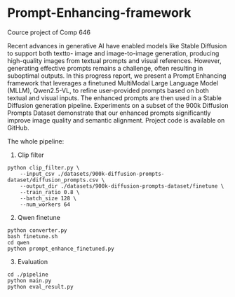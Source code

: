 # Prompt-Enhancing-framework
Cource project of Comp 646

Recent advances in generative AI have enabled models like Stable Diffusion to support both textto- image and image-to-image generation, producing high-quality images from textual prompts and visual references. However, generating effective prompts remains a challenge, often resulting in suboptimal outputs. In this progress report, we present a Prompt Enhancing framework that leverages a finetuned MultiModal Large Language Model (MLLM), Qwen2.5-VL, to refine user-provided prompts based on both textual and visual inputs. The enhanced prompts are then used in a Stable Diffusion generation pipeline. Experiments on a subset of the 900k Diffusion Prompts Dataset demonstrate that our enhanced prompts significantly improve image quality and semantic alignment. Project code is available on GitHub.

The whole pipeline:
1. Clip filter
```
python clip_filter.py \
    --input_csv ./datasets/900k-diffusion-prompts-dataset/diffusion_prompts.csv \
    --output_dir ./datasets/900k-diffusion-prompts-dataset/finetune \
    --train_ratio 0.8 \
    --batch_size 128 \
    --num_workers 64
```
2. Qwen finetune
```
python converter.py
bash finetune.sh 
cd qwen
python prompt_enhance_finetuned.py
```
3. Evaluation 
```
cd ./pipeline
python main.py
python eval_result.py
```